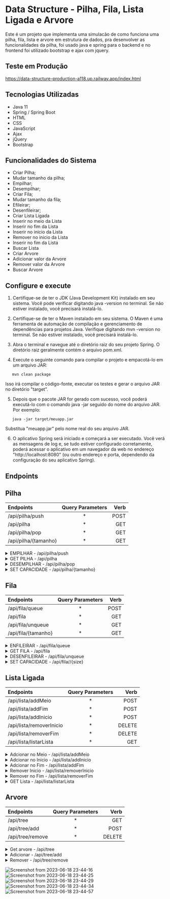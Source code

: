 # Data Structure - Pilha, Fila, Lista Ligada e Arvore

Este é um projeto que implementa uma simulacão de como funciona uma pilha, fila, lista e arvore em estrutura de dados, pra desenvolver as funcionalidades da pilha, foi usado java e spring para o backend e no frontend foi utilizado bootstrap e ajax com jquery.

## Teste em Produção

https://data-structure-production-a118.up.railway.app/index.html

## Tecnologias Utilizadas

- Java 11
- Spring / Spring Boot
- HTML
- CSS
- JavaScript
- Ajax
- jQuery
- Bootstrap

## Funcionalidades do Sistema

- Criar Pilha;
- Mudar tamanho da pilha;
- Empilhar;
- Desempilhar;
- Criar Fila;
- Mudar tamanho da fila;
- Efileirar;
- Desenfileirar;
- Criar Lista Ligada
- Inserir no meio da Lista
- Inserir no fim da Lista
- Inserir no inicio da Lista
- Remover no inicio da Lista
- Inserir no fim da Lista
- Buscar Lista
- Criar Arvore
- Adicionar valor da Arvore
- Remover valor da Arvore
- Buscar Arvore

## Configure e execute

1. Certifique-se de ter o JDK (Java Development Kit) instalado em seu sistema. Você pode verificar digitando java -version no terminal. Se não estiver instalado, você precisará instalá-lo.

2. Certifique-se de ter o Maven instalado em seu sistema. O Maven é uma ferramenta de automação de compilação e gerenciamento de dependências para projetos Java. Verifique digitando mvn -version no terminal. Se não estiver instalado, você precisará instalá-lo.

3. Abra o terminal e navegue até o diretório raiz do seu projeto Spring. O diretório raiz geralmente contém o arquivo pom.xml.

4. Execute o seguinte comando para compilar o projeto e empacotá-lo em um arquivo JAR:
```shell
   mvn clean package    
```
Isso irá compilar o código-fonte, executar os testes e gerar o arquivo JAR no diretório "target".

5. Depois que o pacote JAR for gerado com sucesso, você poderá executá-lo com o comando java -jar seguido do nome do arquivo JAR. Por exemplo:
```shell
   java -jar target/meuapp.jar    
```
Substitua "meuapp.jar" pelo nome real do seu arquivo JAR.

6. O aplicativo Spring será iniciado e começará a ser executado. Você verá as mensagens de log e, se tudo estiver configurado corretamente, poderá acessar o aplicativo em um navegador da web no endereço "http://localhost:8080" (ou outro endereço e porta, dependendo da configuração do seu aplicativo Spring).

## Endpoints

## Pilha

|   Endpoints   |  Query Parameters  |    Verb    |
| :---         |     :---:      |          ---: |
| /api/pilha/push       |   *  |   POST    |
| /api/pilha   |   *  | GET    |
| /api/pilha/pop        |   *  | GET   |
| /api/pilha/{tamanho}   |   *  | GET    |

<details>
  <summary>EMPILHAR - /api/pilha/push </summary>
  
### Descrição

- Empilha um valor na pilha.

### Códigos de Resposta

- `201`: Empilhado com sucesso.

- `400`: Pilha Cheia.

### Exemplo de Requisição

- POST -  /api/pilha/push 
- HTTP/1.1
- Host: example.com 
- Content-Type: application/json

```json
    {
        "valor":"3"
    }    
```

### Exemplo de Resposta

- HTTP/1.1 201 CREATED
- Content-Type: application/json
```json
    Empilhado com sucesso
```
  
</details>

<details>
  <summary>GET PILHA - /api/pilha </summary>
  
### Descrição

Retorna a pilha e a posicao do topo da pilha.

### Códigos de Resposta

- `200`: Pilha retornado com sucesso.

### Exemplo de Requisição

- GET - /api/pilha 
- HTTP/1.1
- Host: example.com

### Exemplo de Resposta

- HTTP/1.1 200 OK
- Content-Type: application/json
```json
    {
	"lista": [],
	"topo": 0
    } 
```
  
</details>

<details>
  <summary>DESEMPILHAR - /api/pilha/pop</summary>
  
### Descrição

Desempilha o valor do topo da pilha.

### Códigos de Resposta

- `200`: Desempilhado com sucesso.

### Exemplo de Requisição

- GET - /api/pilha/pop
- HTTP/1.1
- Host: example.com

### Exemplo de Resposta

- HTTP/1.1 - 200 OK
```json
    6   
```
</details>

<details>
  <summary>SET CAPACIDADE - /api/pilha/{tamanho} </summary>
  
### Descrição

Cria uma pilha com a capacidade passada no parametro.

## Parâmetros de Entrada

- `tamanho` (obrigatório): Capacidade da pilha.

### Códigos de Resposta

- `200`: Pilha criada com sucesso.

### Exemplo de Requisição

- GET /api/pilha/5
- Host: example.com

### Exemplo de Resposta

HTTP/1.1 200 OK

```json
    {
        "5"
    }    
```
  
</details>


## Fila

|   Endpoints   |  Query Parameters  |    Verb    |
| :---          |     :---:          |       ---: |
| /api/fila/queue       |   *        |     POST   |
| /api/fila     |           *        |     GET    |
| /api/fila/unqueue       | *        |     GET    |
| /api/fila/{tamanho}   |   *        |     GET    |

<details>
  <summary>ENFILEIRAR - /api/fila/queue </summary>
  
### Descrição

- Enfileira um valor na fila.

### Códigos de Resposta

- `201`: Enfileirado com sucesso.

- `400`: Fila Cheia.

### Exemplo de Requisição

- POST - api/fila/queue
- HTTP/1.1
- Host: https://data-structure-production.up.railway.app
- Content-Type: application/json

```json
    {
        "valor":"3"
    }    
```

### Exemplo de Resposta

- HTTP/1.1 201 CREATED
- Content-Type: application/json
```json
    Enfileirado com sucesso
```
  
</details>

<details>
  <summary>GET FILA - /api/fila </summary>
  
### Descrição

Retorna a fila e a posicao do topo da pilha.

### Códigos de Resposta

- `200`: Fila retornada com sucesso.
- `400`: Fila vazia.

### Exemplo de Requisição

- GET - /api/fila
- HTTP/1.1
- Host: https://data-structure-production.up.railway.app

### Exemplo de Resposta

- HTTP/1.1 200 OK
- Content-Type: application/json
```json
    {
	"lista": [],
	"inicio": 0,
	"fim": 4
}
```
  
</details>

<details>
  <summary>DESENFILEIRAR - /api/fila/unqueue</summary>
  
### Descrição

Desenfileira o valor do inicio da fila e retorna-o como resposta.

### Códigos de Resposta

- `200`: 6.
- `400`: Fila vazia.

### Exemplo de Requisição

- GET - /api/fila/unqueue
- HTTP/1.1
- Host: https://data-structure-production.up.railway.app

### Exemplo de Resposta

- HTTP/1.1 - 200 OK
```json
    6   
```
</details>

<details>
  <summary>SET CAPACIDADE - /api/fila//{size} </summary>
  
### Descrição

Cria uma fila com a capacidade passada no parametro.

## Parâmetros de Entrada

- `size` (obrigatório): Capacidade da fila.

### Códigos de Resposta

- `200`: 5.

### Exemplo de Requisição

- GET /api/pilha/5
- Host: https://data-structure-production.up.railway.app

### Exemplo de Resposta

HTTP/1.1 200 OK

	"6"

  
</details>


## Lista Ligada

|   Endpoints   |  Query Parameters  |    Verb    |
| :---          |     :---:          |       ---: |
| /api/lista/addMeio       |   *        |     POST   |
| /api/lista/addFim      |   *        |     POST   |
| /api/lista/addInicio       |   *        |     POST   |
| /api/lista/removerInicio     |           *        |     DELETE |
| /api/lista/removerFim       | *        |     DELETE |
| /api/lista/listarLista   |   *        |     GET    |

<details>
  <summary>Adcionar no Meio - /api/lista/addMeio </summary>
  
### Descrição

- Enfileira um valor na fila.

### Códigos de Resposta

- `201`: Enfileirado com sucesso.

- `400`: Fila Cheia.

### Exemplo de Requisição

- POST - api/fila/queue
- HTTP/1.1
- Host: https://data-structure-production.up.railway.app
- Content-Type: application/json

```json
    {
        "valor":"3"
    }    
```

### Exemplo de Resposta

- HTTP/1.1 201 CREATED
- Content-Type: application/json
```json
    Enfileirado com sucesso
```
  
</details>

<details>
  <summary>Adcionar no Inicio - /api/lista/addInicio </summary>
  
### Descrição

Retorna a fila e a posicao do topo da pilha.

### Códigos de Resposta

- `200`: Fila retornada com sucesso.
- `400`: Fila vazia.

### Exemplo de Requisição

- GET - /api/fila
- HTTP/1.1
- Host: https://data-structure-production.up.railway.app

### Exemplo de Resposta

- HTTP/1.1 200 OK
- Content-Type: application/json
```json
    {
	"lista": [],
	"inicio": 0,
	"fim": 4
}
```
  
</details>

<details>
  <summary>Adcionar no Fim - /api/lista/addFim </summary>
  
### Descrição

Desenfileira o valor do inicio da fila e retorna-o como resposta.

### Códigos de Resposta

- `200`: 6.
- `400`: Fila vazia.

### Exemplo de Requisição

- GET - /api/fila/unqueue
- HTTP/1.1
- Host: https://data-structure-production.up.railway.app

### Exemplo de Resposta

- HTTP/1.1 - 200 OK
```json
    6   
```
</details>

<details>
  <summary>Remover Inicio - /api/lista/removerInicio </summary>
  
### Descrição

Cria uma fila com a capacidade passada no parametro.

## Parâmetros de Entrada

- `size` (obrigatório): Capacidade da fila.

### Códigos de Resposta

- `200`: 5.

### Exemplo de Requisição

- GET /api/pilha/5
- Host: https://data-structure-production.up.railway.app

### Exemplo de Resposta

HTTP/1.1 200 OK

	"6"
  
</details>

<details>
  <summary>Remover no Fim - /api/lista/removerFim </summary>
  
### Descrição

- Enfileira um valor na fila.

### Códigos de Resposta

- `201`: Enfileirado com sucesso.

- `400`: Fila Cheia.

### Exemplo de Requisição

- POST - api/fila/queue
- HTTP/1.1
- Host: https://data-structure-production.up.railway.app
- Content-Type: application/json

```json
    {
        "valor":"3"
    }    
```

### Exemplo de Resposta

- HTTP/1.1 201 CREATED
- Content-Type: application/json
```json
    Enfileirado com sucesso
```
  
</details>

<details>
  <summary>GET Lista - /api/lista/listarLista </summary>
  
### Descrição

Cria uma fila com a capacidade passada no parametro.

## Parâmetros de Entrada

- `size` (obrigatório): Capacidade da fila.

### Códigos de Resposta

- `200`: 5.

### Exemplo de Requisição

- GET /api/pilha/5
- Host: https://data-structure-production.up.railway.app

### Exemplo de Resposta

HTTP/1.1 200 OK

	"6"
  
</details>

## Arvore

|   Endpoints   |  Query Parameters  |    Verb    |
| :---          |     :---:          |       ---: |
| /api/tree     |   *                |     GET    |
| /api/tree/add |           *        |     POST   |
| /api/tree/remove  | *              |     DELETE |

<details>
  <summary>Get arvore - /api/tree </summary>
  
### Descrição

- Enfileira um valor na fila.

### Códigos de Resposta

- `201`: Enfileirado com sucesso.

- `400`: Fila Cheia.

### Exemplo de Requisição

- POST - api/fila/queue
- HTTP/1.1
- Host: https://data-structure-production.up.railway.app
- Content-Type: application/json

```json
    {
        "valor":"3"
    }    
```

### Exemplo de Resposta

- HTTP/1.1 201 CREATED
- Content-Type: application/json
```json
    Enfileirado com sucesso
```
  
</details>

<details>
  <summary>Adicionar - /api/tree/add </summary>
  
### Descrição

Retorna a fila e a posicao do topo da pilha.

### Códigos de Resposta

- `200`: Fila retornada com sucesso.
- `400`: Fila vazia.

### Exemplo de Requisição

- GET - /api/fila
- HTTP/1.1
- Host: https://data-structure-production.up.railway.app

### Exemplo de Resposta

- HTTP/1.1 200 OK
- Content-Type: application/json
```json
    {
	"lista": [],
	"inicio": 0,
	"fim": 4
}
```
  
</details>

<details>
  <summary>Remover - /api/tree/remove </summary>
  
### Descrição

Desenfileira o valor do inicio da fila e retorna-o como resposta.

### Códigos de Resposta

- `200`: 6.
- `400`: Fila vazia.

### Exemplo de Requisição

- GET - /api/fila/unqueue
- HTTP/1.1
- Host: https://data-structure-production.up.railway.app

### Exemplo de Resposta

- HTTP/1.1 - 200 OK
```json
    6   
```
</details>

![Screenshot from 2023-06-18 23-44-16](https://github.com/diogoribeiro1/data-structure/assets/89152312/db7e7c0b-377a-4dc5-9186-8bf337d8eb60)
![Screenshot from 2023-06-18 23-44-25](https://github.com/diogoribeiro1/data-structure/assets/89152312/fb529f57-2af8-4554-95e8-d2c93620dabb)
![Screenshot from 2023-06-18 23-44-29](https://github.com/diogoribeiro1/data-structure/assets/89152312/112cfd1f-dcc3-4b73-8f8b-88bddadeeec7)
![Screenshot from 2023-06-18 23-44-34](https://github.com/diogoribeiro1/data-structure/assets/89152312/8ffd5e38-b63c-47ff-98ba-50816d7440e7)
![Screenshot from 2023-06-18 23-44-57](https://github.com/diogoribeiro1/data-structure/assets/89152312/d96859ce-6618-4a73-8e7a-226730b80d37)



